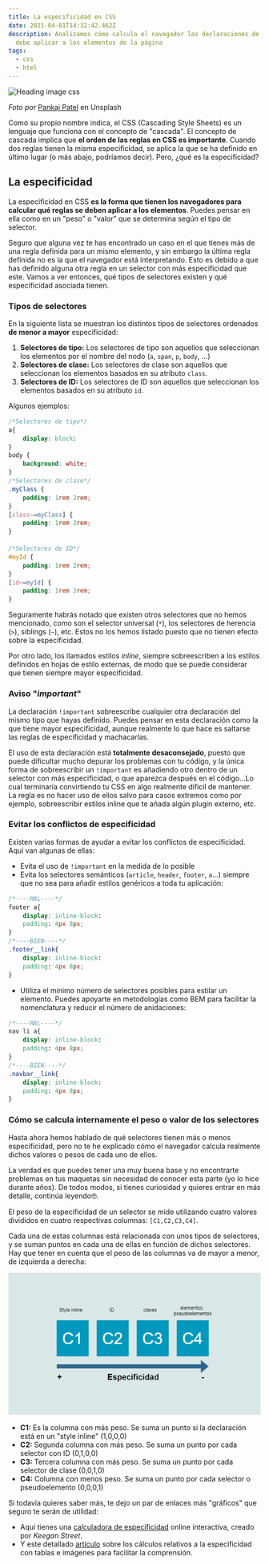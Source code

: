 ```yaml
---
title: La especificidad en CSS
date: 2021-04-01T14:32:42.462Z
description: Analizamos cómo calcula el navegador las declaraciones de CSS que
  debe aplicar a los elementos de la página
tags:
  - css
  - html
---
```

![Heading image css](https://images.unsplash.com/photo-1523437113738-bbd3cc89fb19?ixid=MXwxMjA3fDB8MHxwaG90by1wYWdlfHx8fGVufDB8fHw%3D&ixlib=rb-1.2.1&auto=format&fit=crop&w=1951&q=80 "Heading image css")

*Foto por* [Pankaj Patel](https://unsplash.com/@pankajpatel) en Unsplash

Como su propio nombre indica, el CSS (Cascading Style Sheets) es un lenguaje que funciona con el concepto de "cascada". El concepto de cascada implica que **el orden de las reglas en CSS es importante**. Cuando dos reglas tienen la misma especificidad, se aplica la que se ha definido en último lugar (o más abajo, podríamos decir). Pero, ¿qué es la especificidad?

## La especificidad

La especificidad en CSS **es la forma que tienen los navegadores para calcular qué reglas se deben aplicar a los elementos**. Puedes pensar en ella como en un "peso" o "valor" que se determina según el tipo de selector.

Seguro que alguna vez te has encontrado un caso en el que tienes más de una regla definida para un mismo elemento, y sin embargo la última regla definida no es la que el navegador está interpretando. Esto es debido a que has definido alguna otra regla en un selector con más especificidad que este. Vamos a ver entonces, qué tipos de selectores existen y qué especificidad asociada tienen.

### Tipos de selectores

En la siguiente lista se muestran los distintos tipos de selectores ordenados **de menor a mayor** especificidad:

1. **Selectores de tipo:** Los selectores de tipo son aquellos que seleccionan los elementos por el nombre del nodo (`a`, `span`, `p`, `body`, ...)
2. **Selectores de clase:** Los selectores de clase son aquellos que seleccionan los elementos basados en su atributo `class`.
3. **Selectores de ID:** Los selectores de ID son aquellos que seleccionan los elementos basados en su atributo `id`.

Algunos ejemplos:

```css
/*Selectores de tipo*/
a{
    display: block:
}
body {
    background: white;
}
/*Selectores de clase*/
.myClass {
    padding: 1rem 2rem;
}
[class~=myClass] {
    padding: 1rem 2rem;
}

/*Selectores de ID*/
#myId {
    padding: 1rem 2rem;
}
[id~=myId] {
    padding: 1rem 2rem;
}
```

Seguramente habrás notado que existen otros selectores que no hemos mencionado, como son el selector universal (`*`), los selectores de herencia (`>`), siblings (`~`), etc. Estos no los hemos listado puesto que no tienen efecto sobre la especificidad.

Por otro lado, los llamados estilos *inline*, siempre sobreescriben a los estilos definidos en hojas de estilo externas, de modo que se puede considerar que tienen siempre mayor especificidad.

### Aviso "*important*"

La declaración `!important` sobreescribe cualquier otra declaración del mismo tipo que hayas definido. Puedes pensar en esta declaración como la que tiene mayor especificidad, aunque realmente lo que hace es saltarse las reglas de especificidad y machacarlas.

El uso de esta declaración está **totalmente desaconsejado**, puesto que puede dificultar mucho depurar los problemas con tu código, y la única forma de sobreescribir un `!important` es añadiendo otro dentro de un selector con más especificidad, o que aparezca después en el código...Lo cual terminaría convirtiendo tu CSS en algo realmente dificil de mantener. La regla es no hacer uso de ellos salvo para casos extremos como por ejemplo, sobreescribir estilos inline que te añada algún plugin externo, etc.

### Evitar los conflictos de especificidad

Existen varias formas de ayudar a evitar los conflictos de especificidad. Aquí van algunas de ellas:

* Evita el uso de `!important` en la medida de lo posible
* Evita los selectores semánticos (`article`, `header`, `footer`, `a`...) siempre que no sea para añadir estilos genéricos a toda tu aplicación:

```css
/*----MAL----*/
footer a{
    display: inline-block:
    padding: 4px 8px;
}
/*----BIEN----*/
.footer__link{
    display: inline-block:
    padding: 4px 8px;
}
```

* Utiliza el mínimo número de selectores posibles para estilar un elemento. Puedes apoyarte en metodologías como BEM para facilitar la nomenclatura y reducir el número de anidaciones:

```css
/*----MAL----*/
nav li a{
    display: inline-block:
    padding: 4px 8px;
}
/*----BIEN----*/
.navbar__link{
    display: inline-block:
    padding: 4px 8px;
}
```

### Cómo se calcula internamente el peso o valor de los selectores

Hasta ahora hemos hablado de qué selectores tienen más o menos especificidad, pero no te he explicado cómo el navegador calcula realmente dichos valores o pesos de cada uno de ellos.

La verdad es que puedes tener una muy buena base y no encontrarte problemas en tus maquetas sin necesidad de conocer esta parte (yo lo hice durante años). De todos modos, si tienes curiosidad y quieres entrar en más detalle, continúa leyendo🤓.

El peso de la especificidad de un selector se mide utilizando cuatro valores divididos en cuatro respectivas columnas: `[C1,C2,C3,C4]`.

Cada una de estas columnas está relacionada con unos tipos de selectores, y se suman puntos en cada una de ellas en función de dichos selectores. Hay que tener en cuenta que el peso de las columnas va de mayor a menor, de izquierda a derecha:

![specificity graphic](especificidad.png "specificity graphic")

* **C1:** Es la columna con más peso. Se suma un punto si la declaración está en un "style inline" (1,0,0,0)
* **C2:** Segunda columna con más peso. Se suma un punto por cada selector con ID (0,1,0,0)
* **C3:** Tercera columna con más peso. Se suma un punto por cada selector de clase (0,0,1,0)
* **C4:** Columna con menos peso. Se suma un punto por cada selector o pseudoelemento (0,0,0,1)

Si todavía quieres saber más, te dejo un par de enlaces más "gráficos" que seguro te serán de utilidad:

* Aquí tienes una [calculadora de especificidad](https://specificity.keegan.st/) online interactiva, creado por *Keegan Street*.
* Y este detallado [artículo](https://devopedia.org/css-specificity) sobre los cálculos relativos a la especificidad con tablas e imágenes para facilitar la comprensión.